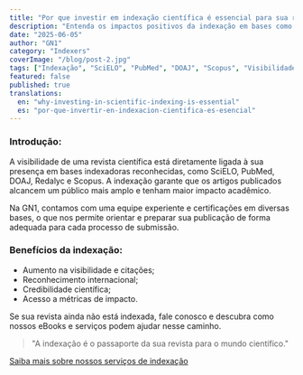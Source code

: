 ```yaml
---
title: "Por que investir em indexação científica é essencial para sua revista?"
description: "Entenda os impactos positivos da indexação em bases como SciELO, PubMed e DOAJ para o reconhecimento internacional."
date: "2025-06-05"
author: "GN1"
category: "Indexers"
coverImage: "/blog/post-2.jpg"
tags: ["Indexação", "SciELO", "PubMed", "DOAJ", "Scopus", "Visibilidade Científica"]
featured: false
published: true
translations:
  en: "why-investing-in-scientific-indexing-is-essential"
  es: "por-que-invertir-en-indexacion-cientifica-es-esencial"
---
```


### Introdução:
A visibilidade de uma revista científica está diretamente ligada à sua presença em bases indexadoras reconhecidas, como SciELO, PubMed, DOAJ, Redalyc e Scopus. A indexação garante que os artigos publicados alcancem um público mais amplo e tenham maior impacto acadêmico.

Na GN1, contamos com uma equipe experiente e certificações em diversas bases, o que nos permite orientar e preparar sua publicação de forma adequada para cada processo de submissão.

### Benefícios da indexação:
- Aumento na visibilidade e citações;
- Reconhecimento internacional;
- Credibilidade científica;
- Acesso a métricas de impacto.

Se sua revista ainda não está indexada, fale conosco e descubra como nossos eBooks e serviços podem ajudar nesse caminho.

> "A indexação é o passaporte da sua revista para o mundo científico."

[Saiba mais sobre nossos serviços de indexação](http://gn1world.com/pt/indexers/main-databases/)